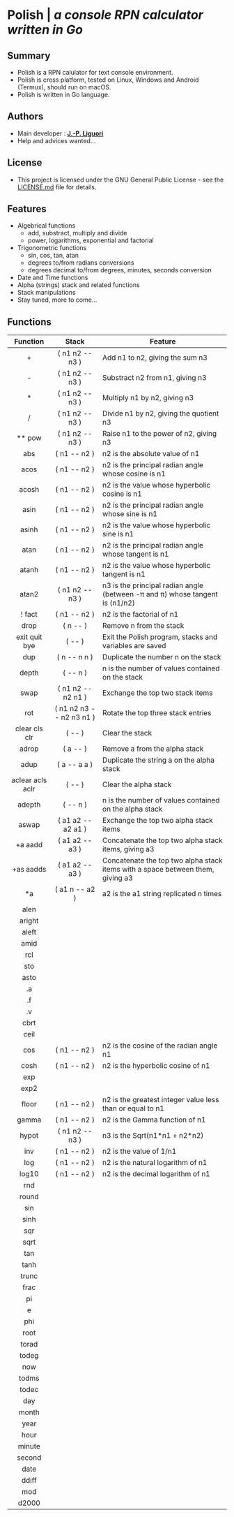 # Polish | *a console RPN calculator written in Go*

## Summary

- Polish is a RPN calulator for text console environment.
- Polish is cross platform, tested on Linux, Windows and Android (Termux), should run on macOS.
- Polish is written in Go language.

## Authors

- Main developer : [**J.-P. Liguori**](https://github.com/jplozf/polish)
- Help and advices wanted...

## License

- This project is licensed under the GNU General Public License - see the [LICENSE.md](LICENSE.md) file for details.

## Features

* Algebrical functions
    - add, substract, multiply and divide
    - power, logarithms, exponential and factorial
* Trigonometric functions
    - sin, cos, tan, atan
    - degrees to/from radians conversions
    - degrees decimal to/from degrees, minutes, seconds conversion
* Date and Time functions
* Alpha (strings) stack and related functions
* Stack manipulations
* Stay tuned, more to come...

## Functions
| Function | Stack | Feature |
|:--------:|:-----:|---------|
| + | ( n1 n2 -- n3 ) | Add n1 to n2, giving the sum n3 |
| - | ( n1 n2 -- n3 ) | Substract n2 from n1, giving n3 |
| * | ( n1 n2 -- n3 ) | Multiply n1 by n2, giving n3 |
| / | ( n1 n2 -- n3 ) | Divide n1 by n2, giving the quotient n3 |
| ** pow | ( n1 n2 -- n3 ) | Raise n1 to the power of n2, giving n3 |
| abs | ( n1 -- n2 ) | n2 is the absolute value of n1 |
| acos | ( n1 -- n2 ) | n2 is the principal radian angle whose cosine is n1 |
| acosh | ( n1 -- n2 ) | n2 is the value whose hyperbolic cosine is n1 |
| asin | ( n1 -- n2 ) | n2 is the principal radian angle whose sine is n1 |
| asinh | ( n1 -- n2 ) | n2 is the value whose hyperbolic sine is n1 |
| atan | ( n1 -- n2 ) | n2 is the principal radian angle whose tangent is n1 |
| atanh | ( n1 -- n2 ) | n2 is the value whose hyperbolic tangent is n1 |
| atan2 | ( n1 n2 -- n3 ) | n3 is the principal radian angle (between -&pi; and &pi;) whose tangent is (n1/n2) |
| ! fact | ( n1 -- n2 ) | n2 is the factorial of n1 |
| drop | ( n -- ) | Remove n from the stack |
| exit quit bye | ( -- ) | Exit the Polish program, stacks and variables are saved |
| dup | ( n -- n n ) | Duplicate the number n on the stack |
| depth | ( -- n ) | n is the number of values contained on the stack |
| swap | ( n1 n2 -- n2 n1 ) | Exchange the top two stack items |
| rot | ( n1 n2 n3 -- n2 n3 n1 ) | Rotate the top three stack entries |
| clear cls clr | ( -- ) | Clear the stack |
| adrop | ( a -- ) | Remove a from the alpha stack |
| adup | ( a -- a a ) | Duplicate the string a on the alpha stack | 
| aclear acls aclr | ( -- ) | Clear the alpha stack |
| adepth | ( -- n ) | n is the number of values contained on the alpha stack |
| aswap | ( a1 a2 -- a2 a1 ) | Exchange the top two alpha stack items |
| +a aadd | ( a1 a2 -- a3 ) | Concatenate the top two alpha stack items, giving a3 |
| +as aadds | ( a1 a2 -- a3 ) | Concatenate the top two alpha stack items with a space between them, giving a3 |
| *a | ( a1 n -- a2 ) | a2 is the a1 string replicated n times |
| alen
| aright
| aleft
| amid
| rcl
| sto
| asto
| .a
| .f
| .v
| cbrt
| ceil
| cos | ( n1 -- n2 ) | n2 is the cosine of the radian angle n1 |
| cosh | ( n1 -- n2 ) | n2 is the hyperbolic cosine of n1 |
| exp
| exp2
| floor | ( n1 -- n2 ) | n2 is the greatest integer value less than or equal to n1 |
| gamma | ( n1 -- n2 ) | n2 is the Gamma function of n1 |
| hypot | ( n1 n2 -- n3 ) | n3 is the Sqrt(n1\*n1 + n2\*n2) |
| inv | ( n1 -- n2 ) | n2 is the value of 1/n1 |
| log | ( n1 -- n2 ) | n2 is the natural logarithm of n1 |
| log10 | ( n1 -- n2 ) | n2 is the decimal logarithm of n1 |
| rnd
| round
| sin
| sinh
| sqr
| sqrt
| tan
| tanh
| trunc
| frac
| pi
| e
| phi
| root
| torad
| todeg
| now
| todms
| todec
| day
| month
| year
| hour
| minute
| second
| date
| ddiff
| mod
| d2000
